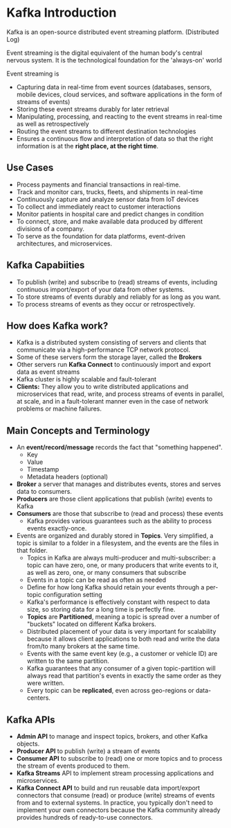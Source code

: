 # Kafka Introduction

Kafka is an open-source distributed event streaming platform. (Distributed Log)

Event streaming is the digital equivalent of the human body's central nervous system. It is the technological foundation for the 'always-on' world

Event streaming is
- Capturing data in real-time from event sources (databases, sensors, mobile devices, cloud services, and software applications in the form of streams of events)
- Storing these event streams durably for later retrieval
- Manipulating, processing, and reacting to the event streams in real-time as well as retrospectively
- Routing the event streams to different destination technologies
- Ensures a continuous flow and interpretation of data so that the right information is at the **right place, at the right time**.

## Use Cases
- Process payments and financial transactions in real-time.
- Track and monitor cars, trucks, fleets, and shipments in real-time
- Continuously capture and analyze sensor data from IoT devices
- To collect and immediately react to customer interactions
- Monitor patients in hospital care and predict changes in condition
- To connect, store, and make available data produced by different divisions of a company.
- To serve as the foundation for data platforms, event-driven architectures, and microservices.

## Kafka Capabiities
- To publish (write) and subscribe to (read) streams of events, including continuous import/export of your data from other systems.
- To store streams of events durably and reliably for as long as you want.
- To process streams of events as they occur or retrospectively.

## How does Kafka work?
- Kafka is a distributed system consisting of servers and clients that communicate via a high-performance TCP network protocol.
- Some of these servers form the storage layer, called the **Brokers**
- Other servers run **Kafka Connect** to continuously import and export data as event streams
- Kafka cluster is highly scalable and fault-tolerant
- **Clients:** They allow you to write distributed applications and microservices that read, write, and process streams of events in parallel, at scale, and in a fault-tolerant manner even in the case of network problems or machine failures.

## Main Concepts and Terminology
- An **event/record/message** records the fact that "something happened".
  - Key
  - Value
  - Timestamp
  - Metadata headers (optional)
- **Broker** a server that manages and distributes events, stores and serves data to consumers.
- **Producers** are those client applications that publish (write) events to Kafka
- **Consumers** are those that subscribe to (read and process) these events
  - Kafka provides various guarantees such as the ability to process events exactly-once.
- Events are organized and durably stored in **Topics**. Very simplified, a topic is similar to a folder in a filesystem, and the events are the files in that folder.
  - Topics in Kafka are always multi-producer and multi-subscriber: a topic can have zero, one, or many producers that write events to it, as well as zero, one, or many consumers that subscribe
  - Events in a topic can be read as often as needed
  - Define for how long Kafka should retain your events through a per-topic configuration setting
  - Kafka's performance is effectively constant with respect to data size, so storing data for a long time is perfectly fine.
  - **Topics** are **Partitioned**, meaning a topic is spread over a number of "buckets" located on different Kafka brokers.
  - Distributed placement of your data is very important for scalability because it allows client applications to both read and write the data from/to many brokers at the same time.
  - Events with the same event key (e.g., a customer or vehicle ID) are written to the same partition.
  - Kafka guarantees that any consumer of a given topic-partition will always read that partition's events in exactly the same order as they were written.
  - Every topic can be **replicated**, even across geo-regions or data-centers.

## Kafka APIs
-  **Admin API** to manage and inspect topics, brokers, and other Kafka objects.
-  **Producer API** to publish (write) a stream of events
-  **Consumer API** to subscribe to (read) one or more topics and to process the stream of events produced to them.
-  **Kafka Streams** API to implement stream processing applications and microservices.
-  **Kafka Connect API** to build and run reusable data import/export connectors that consume (read) or produce (write) streams of events from and to external systems. In practice, you typically don't need to implement your own connectors because the Kafka community already provides hundreds of ready-to-use connectors.